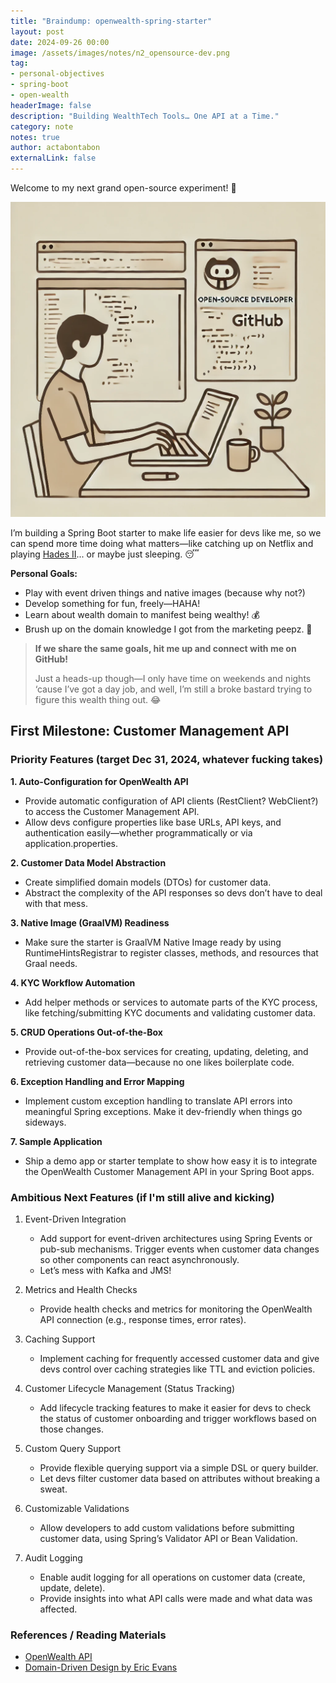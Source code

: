 ```yaml
---
title: "Braindump: openwealth-spring-starter"
layout: post
date: 2024-09-26 00:00
image: /assets/images/notes/n2_opensource-dev.png
tag: 
- personal-objectives
- spring-boot
- open-wealth
headerImage: false
description: "Building WealthTech Tools… One API at a Time."
category: note
notes: true
author: actabontabon
externalLink: false
---
```


Welcome to my next grand open-source experiment! 🎉

![Markdowm Image][0]

I’m building a Spring Boot starter to make life easier for devs like me, so we can spend more 
time doing what matters—like catching up on Netflix and playing 
[Hades II](https://store.steampowered.com/app/1145350/Hades_II/)... or maybe just sleeping. 😴

**Personal Goals:**
- Play with event driven things and native images (because why not?)
- Develop something for fun, freely—HAHA!
- Learn about wealth domain to manifest being wealthy! 💰
- Brush up on the domain knowledge I got from the marketing peepz. 🧠

> **If we share the same goals, hit me up and connect with me on GitHub!**
>
> Just a heads-up though—I only have time on weekends and nights ‘cause I’ve got a day job, and well, 
> I’m still a broke bastard trying to figure this wealth thing out. 😂

<div class="breaker"></div>

## First Milestone: Customer Management API

### Priority Features (target Dec 31, 2024, whatever fucking takes)

**1. Auto-Configuration for OpenWealth API**
   - Provide automatic configuration of API clients (RestClient? WebClient?) to access the Customer Management API.
   - Allow devs configure properties like base URLs, API keys, and authentication easily—whether programmatically or via application.properties.

**2. Customer Data Model Abstraction**
   - Create simplified domain models (DTOs) for customer data.
   - Abstract the complexity of the API responses so devs don’t have to deal with that mess.

**3. Native Image (GraalVM) Readiness**
   - Make sure the starter is GraalVM Native Image ready by using RuntimeHintsRegistrar to register classes, methods, and resources that Graal needs.

**4. KYC Workflow Automation**
   - Add helper methods or services to automate parts of the KYC process, like fetching/submitting KYC documents and validating customer data.

**5. CRUD Operations Out-of-the-Box**
   - Provide out-of-the-box services for creating, updating, deleting, and retrieving customer data—because no one likes boilerplate code.

**6. Exception Handling and Error Mapping**
   - Implement custom exception handling to translate API errors into meaningful Spring exceptions. Make it dev-friendly when things go sideways.

**7. Sample Application**
   - Ship a demo app or starter template to show how easy it is to integrate the OpenWealth Customer Management API in your Spring Boot apps.

### Ambitious Next Features (if I'm still alive and kicking)

1. Event-Driven Integration
   - Add support for event-driven architectures using Spring Events or pub-sub mechanisms. Trigger events when customer data changes so other components can react asynchronously.
   - Let’s mess with Kafka and JMS!

2. Metrics and Health Checks
   - Provide health checks and metrics for monitoring the OpenWealth API connection (e.g., response times, error rates).

3. Caching Support
   - Implement caching for frequently accessed customer data and give devs control over caching strategies like TTL and eviction policies.

4. Customer Lifecycle Management (Status Tracking)
   - Add lifecycle tracking features to make it easier for devs to check the status of customer onboarding and trigger workflows based on those changes.

5. Custom Query Support
   - Provide flexible querying support via a simple DSL or query builder. 
   - Let devs filter customer data based on attributes without breaking a sweat.

6. Customizable Validations
   - Allow developers to add custom validations before submitting customer data, using Spring’s Validator API or Bean Validation.

7. Audit Logging
   - Enable audit logging for all operations on customer data (create, update, delete). 
   - Provide insights into what API calls were made and what data was affected.

<div class="breaker"></div>

### References / Reading Materials
- [OpenWealth API](https://openwealth.ch)
- [Domain-Driven Design by Eric Evans](https://fabiofumarola.github.io/nosql/readingMaterial/Evans03.pdf)


[0]: /assets/images/notes/n2_opensource-dev.png
